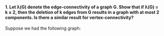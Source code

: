 
#### 1. Let λ(G) denote the edge-connectivity of a graph G. Show that if λ(G) = k ≥ 2, then the deletion of k edges from G results in a graph with at most 2 components. Is there a similar result for vertex-connectivity?

Suppose we had the following graph:

